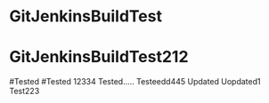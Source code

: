# GitJenkinsBuildTest
# GitJenkinsBuildTest212
#Tested 
#Tested 12334
Tested.....
Testeedd445
Updated
Uopdated1
Test223

